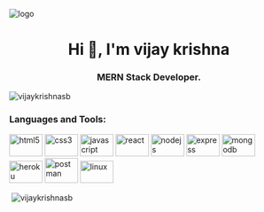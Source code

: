 <!-- ![logo](https://media1.giphy.com/media/qgQUggAC3Pfv687qPC/giphy.gif) -->
![logo](https://images.squarespace-cdn.com/content/v1/5769fc401b631bab1addb2ab/1541580611624-TE64QGKRJG8SWAIUS7NS/coding-freak.gif)
<h1 align="center">Hi 👋, I'm vijay krishna</h1>
<h3 align="center">MERN Stack Developer.</h3>


<p align="left"> <img src="https://komarev.com/ghpvc/?username=vijaykrishnasb&label=Profile%20views&color=0e75b6&style=flat" alt="vijaykrishnasb" /> </p>
<!-- <p align="center">
<img src="https://readme-typing-svg.herokuapp.com/?size=20&font=Edu+VIC+WA+NT+Beginner&duration=5000&color=4dabf7&size=32&center=true&vCenter=true&width=800&height=50&lines=Hi+👋+I'm+vijay+;Full-StackWeb+Developer;" width="100%"> 
</p> -->


<p align="left">
</p>

<h3 align="left">Languages and Tools:</h3>
<p align="left"> 
<img src="https://cdn.jsdelivr.net/gh/devicons/devicon/icons/html5/html5-original.svg" alt="html5" width="60px" height="40px"/>
<img src="https://cdn.jsdelivr.net/gh/devicons/devicon/icons/css3/css3-original.svg" alt="css3" width="60px" height="40px" />
<img src="https://cdn.jsdelivr.net/gh/devicons/devicon/icons/javascript/javascript-original.svg" alt="javascript" width="60" height="40">
<img src="https://cdn.jsdelivr.net/gh/devicons/devicon/icons/react/react-original.svg" alt="react" width="60" height="40" /> </a>
<img src="https://cdn.jsdelivr.net/gh/devicons/devicon/icons/nodejs/nodejs-original.svg" alt="nodejs" width="60" height="40"/>
<img src="https://cdn.jsdelivr.net/gh/devicons/devicon/icons/express/express-original.svg" alt="express" width="60" height="40" />  
<img src="https://cdn.jsdelivr.net/gh/devicons/devicon/icons/mongodb/mongodb-original.svg" alt="mongodb" width="60" height="40" /> 
<img src="https://www.vectorlogo.zone/logos/heroku/heroku-icon.svg" alt="heroku" width="60" height="40" />
<img src="https://www.vectorlogo.zone/logos/getpostman/getpostman-icon.svg" alt="postman" width="60" height="45" padding-right="30"/>
<img src="https://cdn.jsdelivr.net/gh/devicons/devicon/icons/linux/linux-original.svg" alt="linux" width="60" height="40"/>
 </p>
 
<p>&nbsp;<img align="center" src="https://github-readme-stats.vercel.app/api?username=vijaykrishnasb&show_icons=true&theme=highcontrast" alt="vijaykrishnasb" /></p>

<!-- <p><img align="center" src="https://github-readme-streak-stats.herokuapp.com/?user=vijaykrishnasb&show_icons=true&theme=highcontrast" alt="vijaykrishnasb" /></p> -->
